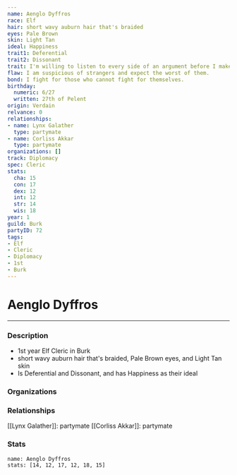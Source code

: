```yaml
---
name: Aenglo Dyffros
race: Elf
hair: short wavy auburn hair that's braided
eyes: Pale Brown
skin: Light Tan
ideal: Happiness
trait1: Deferential
trait2: Dissonant
trait: I'm willing to listen to every side of an argument before I make my own judgment.
flaw: I am suspicious of strangers and expect the worst of them.
bond: I fight for those who cannot fight for themselves.
birthday:
  numeric: 6/27
  written: 27th of Pelent
origin: Verdain
relvance: 0
relationships:
- name: Lynx Galather
  type: partymate
- name: Corliss Akkar
  type: partymate
organizations: []
track: Diplomacy
spec: Cleric
stats:
  cha: 15
  con: 17
  dex: 12
  int: 12
  str: 14
  wis: 18
year: 1
guild: Burk
partyID: 72
tags:
- Elf
- Cleric
- Diplomacy
- 1st
- Burk
---
```

# Aenglo Dyffros
---
### Description
- 1st year Elf Cleric in Burk
- short wavy auburn hair that's braided, Pale Brown eyes, and Light Tan skin
- Is Deferential and Dissonant, and has Happiness as their ideal

### Organizations
### Relationships
[[Lynx Galather]]: partymate
[[Corliss Akkar]]: partymate
### Stats
```statblock
name: Aenglo Dyffros
stats: [14, 12, 17, 12, 18, 15]
```